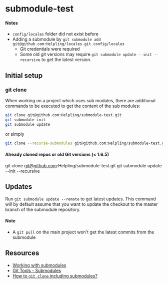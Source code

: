 # submodule-test

#### Notes
- `config/locales` folder did not exist before
- Adding a submodule by `git submodule add git@github.com:Helpling/locales.git config/locales`
  - Git credentials were required
  - Some old git versions may require `git submodule update --init --recursive` to get the latest version.

## Initial setup
### git clone
When working on a project which uses sub modules, there are additional commands to be executed to get the content of the sub modules:
```bash
git clone git@github.com:Helpling/submodule-test.git
git submodule init
git submodule update
```
or simply
```bash
git clone --recurse-submodules git@github.com:Helpling/submodule-test.git
```
#### Already cloned repos or old Git versions (< 1.6.5)
git clone git@github.com:Helpling/submodule-test.git
git submodule update --init --recursive

## Updates
Run `git submodule update --remote` to get latest updates. This command will by default assume that you want to update the checkout to the master branch of the submodule repository.

#### Note
- A `git pull` on the main project won't get the latest commits from the submodule

## Resources
- [Working with submodules](https://github.com/blog/2104-working-with-submodules)
- [Git Tools - Submodules](https://git-scm.com/book/en/v2/Git-Tools-Submodules)
- [How to `git clone` including submodules?](https://stackoverflow.com/questions/3796927/how-to-git-clone-including-submodules)
